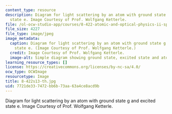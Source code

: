 ```yaml
---
content_type: resource
description: Diagram for light scattering by an atom with ground state g and excited
  state e. Image Courtesy of Prof. Wolfgang Ketterle.
file: /ol-ocw-studio-app/courses/8-422-atomic-and-optical-physics-ii-spring-2013/7721de337472bb6b73aa63a4ce8acd9b_8-422s13-th.jpg
file_size: 4227
file_type: image/jpeg
image_metadata:
  caption: Diagram for light scattering by an atom with ground state g and excited
    state e. (Image Courtesy of Prof. Wolfgang Ketterle.)
  credit: Image Courtesy of Prof. Wolfgang Ketterle.
  image-alt: Simple diagram showing ground state, excited state and atom moving.
learning_resource_types: []
license: https://creativecommons.org/licenses/by-nc-sa/4.0/
ocw_type: OCWImage
resourcetype: Image
title: 8-422s13-th.jpg
uid: 7721de33-7472-bb6b-73aa-63a4ce8acd9b
---
```

Diagram for light scattering by an atom with ground state g and excited state e. Image Courtesy of Prof. Wolfgang Ketterle.